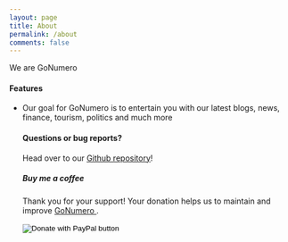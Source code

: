 ```yaml
---
layout: page
title: About
permalink: /about
comments: false
---
```


<div class="row justify-content-between">
<div class="col-md-8 pr-5">    

<p>We are GoNumero</p>


<h4 id="Goal" class="mt-4">Features</h4>

<ul>
<li>Our goal for GoNumero is to entertain you with our latest blogs, news, finance, tourism, politics and much more</li>


<h4>Questions or bug reports?</h4>

Head over to our <a href="https://github.com/pcesar65/GoNumeroTEST">Github repository</a>!


<div class="col-md-4">
    
<div class="sticky-top sticky-top-80">
<h5>Buy me a coffee</h5>

<p>Thank you for your support! Your donation helps us to maintain and improve <a target="_blank" href="https://github.com/pcesar65/GoNumeroTEST">GoNumero <i class="fab fa-github"></i></a>.</p>


<form action="https://www.paypal.com/cgi-bin/webscr" method="post" target="_top">
<input type="hidden" name="cmd" value="_s-xclick" />
<input type="hidden" name="hosted_button_id" value="KEDKP3WRRSUCE" />
<input type="image" src="https://www.buymeacoffee.com/assets/img/custom_images/orange_img.png" border="0" name="submit" title="PayPal - The safer, easier way to pay online!" alt="Donate with PayPal button" />
<img alt="" border="0" src="https://www.paypal.com/en_US/i/scr/pixel.gif" width="1" height="1" />
</form>

</div>
</div>
</div>
